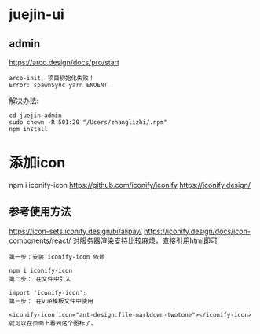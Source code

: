 # juejin-ui

## admin
https://arco.design/docs/pro/start
```
arco-init  项目初始化失败！
Error: spawnSync yarn ENOENT
```
解决办法:
```agsl
cd juejin-admin
sudo chown -R 501:20 "/Users/zhanglizhi/.npm"
npm install
```

# 添加icon
npm i iconify-icon
https://github.com/iconify/iconify
https://iconify.design/
## 参考使用方法

https://icon-sets.iconify.design/bi/alipay/
https://iconify.design/docs/icon-components/react/ 对服务器渲染支持比较麻烦，直接引用html即可
```agsl
第一步：安装 iconify-icon 依赖

npm i iconify-icon
第二步： 在文件中引入

import 'iconify-icon';
第三步： 在vue模板文件中使用

<iconify-icon icon="ant-design:file-markdown-twotone"></iconify-icon>
就可以在页面上看到这个图标了。

```



